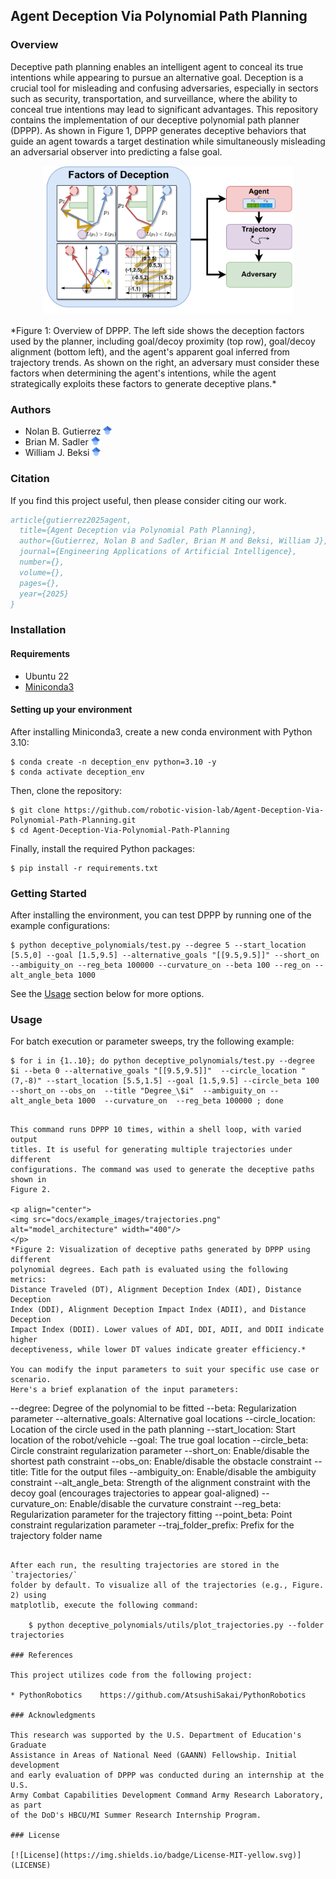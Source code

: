 ## Agent Deception Via Polynomial Path Planning
 
### Overview
Deceptive path planning enables an intelligent agent to conceal its true
intentions while appearing to pursue an alternative goal. Deception is a
crucial tool for misleading and confusing adversaries, especially in sectors
such as security, transportation, and surveillance, where the ability to
conceal true intentions may lead to significant advantages.  This repository
contains the implementation of our deceptive polynomial path planner (DPPP). As
shown in Figure 1, DPPP generates deceptive behaviors that guide an agent
towards a target destination while simultaneously misleading an adversarial
observer into predicting a false goal. 

<p align="center">
<img src="docs/overview_figure/overview_deception.png" alt="overview_deception" width="400"/>
</p>
*Figure 1: Overview of DPPP. The left side shows the deception factors used by
the planner, including goal/decoy proximity (top row), goal/decoy alignment
(bottom left), and the agent's apparent goal inferred from trajectory trends.
As shown on the right, an adversary must consider these factors when
determining the agent's intentions, while the agent strategically exploits
these factors to generate deceptive plans.*

### Authors

- Nolan B. Gutierrez [<img src="./docs/google_scholar_logo/google_scholar_logo.svg" width=14px>](https://scholar.google.com/citations?user=2KSNiPQAAAAJ&hl=en)
- Brian M. Sadler [<img src="./docs/google_scholar_logo/google_scholar_logo.svg" width=14px>](https://scholar.google.com/citations?user=s9eCQn4AAAAJ&hl=en)
- William J. Beksi [<img src="./docs/google_scholar_logo/google_scholar_logo.svg" width=14px>](https://scholar.google.com/citations?user=lU2Z7MMAAAAJ&hl=en)

### Citation

If you find this project useful, then please consider citing our work.

```bibtex
article{gutierrez2025agent,
  title={Agent Deception via Polynomial Path Planning},
  author={Gutierrez, Nolan B and Sadler, Brian M and Beksi, William J},
  journal={Engineering Applications of Artificial Intelligence},
  number={},
  volume={},
  pages={},
  year={2025}
}
```

### Installation

#### Requirements

- Ubuntu 22
- [Miniconda3](https://www.anaconda.com/docs/getting-started/miniconda/install#quickstart-install-instructions)

#### Setting up your environment
After installing Miniconda3, create a new conda environment with Python 3.10:

    $ conda create -n deception_env python=3.10 -y
    $ conda activate deception_env

Then, clone the repository:

    $ git clone https://github.com/robotic-vision-lab/Agent-Deception-Via-Polynomial-Path-Planning.git
    $ cd Agent-Deception-Via-Polynomial-Path-Planning

Finally, install the required Python packages:

    $ pip install -r requirements.txt

### Getting Started 
After installing the environment, you can test DPPP by running one of the
example configurations:

    $ python deceptive_polynomials/test.py --degree 5 --start_location [5.5,0] --goal [1.5,9.5] --alternative_goals "[[9.5,9.5]]" --short_on --ambiguity_on --reg_beta 100000 --curvature_on --beta 100 --reg_on --alt_angle_beta 1000

See the  [Usage](#usage) section below for more options.

### Usage
For batch execution or parameter sweeps, try the following example:

    $ for i in {1..10}; do python deceptive_polynomials/test.py --degree $i --beta 0 --alternative_goals "[[9.5,9.5]]"  --circle_location "(7,-8)" --start_location [5.5,1.5] --goal [1.5,9.5] --circle_beta 100   --short_on --obs_on  --title "Degree_\$i"  --ambiguity_on --alt_angle_beta 1000  --curvature_on  --reg_beta 100000 ; done
```

This command runs DPPP 10 times, within a shell loop, with varied output
titles. It is useful for generating multiple trajectories under different
configurations. The command was used to generate the deceptive paths shown in
Figure 2.  

<p align="center">
<img src="docs/example_images/trajectories.png" alt="model_architecture" width="400"/>
</p>
*Figure 2: Visualization of deceptive paths generated by DPPP using different
polynomial degrees. Each path is evaluated using the following metrics:
Distance Traveled (DT), Alignment Deception Index (ADI), Distance Deception
Index (DDI), Alignment Deception Impact Index (ADII), and Distance Deception
Impact Index (DDII). Lower values of ADI, DDI, ADII, and DDII indicate higher
deceptiveness, while lower DT values indicate greater efficiency.*

You can modify the input parameters to suit your specific use case or scenario.
Here's a brief explanation of the input parameters:

```
--degree: Degree of the polynomial to be fitted
--beta: Regularization parameter
--alternative_goals: Alternative goal locations
--circle_location: Location of the circle used in the path planning
--start_location: Start location of the robot/vehicle
--goal: The true goal location
--circle_beta: Circle constraint regularization parameter
--short_on: Enable/disable the shortest path constraint
--obs_on: Enable/disable the obstacle constraint
--title: Title for the output files
--ambiguity_on: Enable/disable the ambiguity constraint
--alt_angle_beta: Strength of the alignment constraint with the decoy goal (encourages trajectories to appear goal-aligned)
--curvature_on: Enable/disable the curvature constraint
--reg_beta: Regularization parameter for the trajectory fitting
--point_beta: Point constraint regularization parameter
--traj_folder_prefix: Prefix for the trajectory folder name
```

After each run, the resulting trajectories are stored in the `trajectories/`
folder by default. To visualize all of the trajectories (e.g., Figure. 2) using
matplotlib, execute the following command:

    $ python deceptive_polynomials/utils/plot_trajectories.py --folder trajectories

### References

This project utilizes code from the following project:  

* PythonRobotics    https://github.com/AtsushiSakai/PythonRobotics

### Acknowledgments

This research was supported by the U.S. Department of Education's Graduate
Assistance in Areas of National Need (GAANN) Fellowship. Initial development
and early evaluation of DPPP was conducted during an internship at the U.S.
Army Combat Capabilities Development Command Army Research Laboratory, as part
of the DoD's HBCU/MI Summer Research Internship Program. 

### License

[![License](https://img.shields.io/badge/License-MIT-yellow.svg)](LICENSE)
